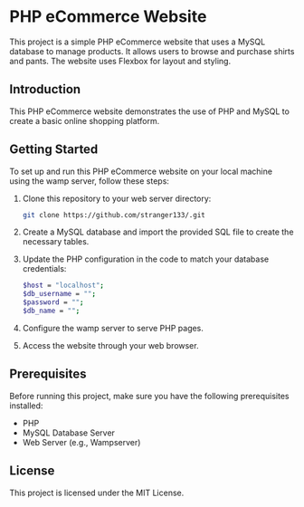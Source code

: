 # PHP eCommerce Website

This project is a simple PHP eCommerce website that uses a MySQL database to manage products. It allows users to browse and purchase shirts and pants. The website uses Flexbox for layout and styling.

## Introduction

This PHP eCommerce website demonstrates the use of PHP and MySQL to create a basic online shopping platform.

## Getting Started

To set up and run this PHP eCommerce website on your local machine using the wamp server, follow these steps:

1. Clone this repository to your web server directory:

   ```bash
   git clone https://github.com/stranger133/.git

2. Create a MySQL database and import the provided SQL file to create the necessary tables.

3. Update the PHP configuration in the code to match your database credentials:
   ```bash
   $host = "localhost";
   $db_username = "";
   $password = "";
   $db_name = "";

4. Configure the wamp server to serve PHP pages.

5. Access the website through your web browser.


## Prerequisites

Before running this project, make sure you have the following prerequisites installed:

- PHP
- MySQL Database Server
- Web Server (e.g., Wampserver)

## License

This project is licensed under the MIT License.
